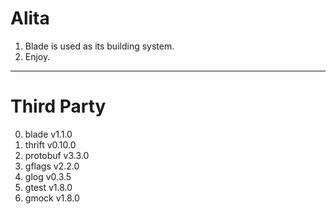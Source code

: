 # Alita

1. Blade is used as its building system.
2. Enjoy.

-----------

# Third Party

0. blade     v1.1.0
1. thrift    v0.10.0
2. protobuf  v3.3.0
3. gflags    v2.2.0
4. glog      v0.3.5
5. gtest     v1.8.0
6. gmock     v1.8.0

